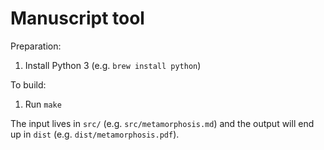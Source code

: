 # Manuscript tool

Preparation:

1. Install Python 3 (e.g. `brew install python`)

To build:

1. Run `make`

The input lives in `src/` (e.g. `src/metamorphosis.md`) and the output will end up in `dist` (e.g. `dist/metamorphosis.pdf`).
